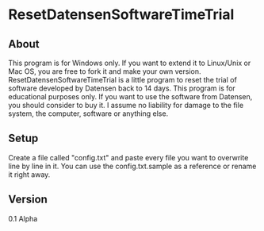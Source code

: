 # ResetDatensenSoftwareTimeTrial

## About
This program is for Windows only. If you want to extend it to Linux/Unix or Mac OS, you are free to fork it and make your own version.
ResetDatensenSoftwareTimeTrial is a little program to reset the trial of software developed by Datensen back to 14 days.
This program is for educational purposes only. If you want to use the software from Datensen, you should consider to buy it.
I assume no liability for damage to the file system, the computer, software or anything else.

## Setup
Create a file called "config.txt" and paste every file you want to overwrite line by line in it.
You can use the config.txt.sample as a reference or rename it right away.

## Version
0.1 Alpha